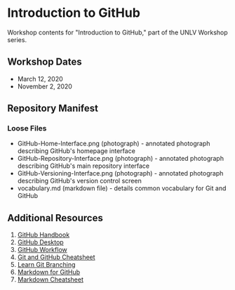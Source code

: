 # Introduction to GitHub
Workshop contents for "Introduction to GitHub," part of the UNLV Workshop series.

## Workshop Dates
* March 12, 2020
* November 2, 2020

## Repository Manifest
### Loose Files
* GitHub-Home-Interface.png (photograph) - annotated photograph describing GitHub's homepage interface
* GitHub-Repository-Interface.png (photograph) - annotated photograph describing GitHub's main repository interface
* GitHub-Versioning-Interface.png (photograph) - annotated photograph describing GitHub's version control screen
* vocabulary.md (markdown file) - details common vocabulary for Git and GitHub

## Additional Resources
1. [GitHub Handbook](https://guides.github.com/introduction/git-handbook/)
2. [GitHub Desktop](https://desktop.github.com/)
3. [GitHub Workflow](https://guides.github.com/introduction/flow/)
4. [Git and GitHub Cheatsheet](https://github.github.com/training-kit/downloads/github-git-cheat-sheet/)
5. [Learn Git Branching](https://learngitbranching.js.org/)
6. [Markdown for GitHub](https://help.github.com/en/github/writing-on-github)
7. [Markdown Cheatsheet](https://github.com/adam-p/markdown-here/wiki/Markdown-Cheatsheet)
